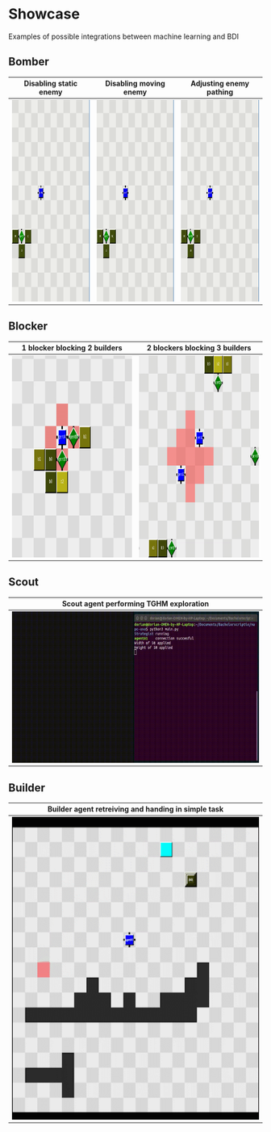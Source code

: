 <!-- EXAMPLES -->
# Showcase
Examples of possible integrations between machine learning and BDI
## Bomber
| Disabling static enemy  | Disabling moving enemy | Adjusting enemy pathing
| ------------- | ------------- |-------------
| <img src="examples/bomber/static-enemy-destroyed.gif" width="400" height="400" />  | <img src="examples/bomber/enemy-destroyed.gif" width="400" height="400" />  | <img src="examples/bomber/enemy-adjust-path.gif" width="400" height="400" />


## Blocker
| 1 blocker blocking 2 builders  | 2 blockers blocking 3 builders 
| ------------- | ------------- 
| <img src="examples/blocker/1-blocker-2-builders.gif" width="600" height="400" />  | <img src="examples/blocker/2-blockers-3-builders.gif" width="600" height="400" />  


## Scout
| Scout agent performing TGHM exploration  |
| ------------- | 
| <img src="examples/scout/MAPC scout exploration.gif" width="600" height="300" />  |


## Builder
| Builder agent retreiving and handing in simple task  |
| ------------- | 
| <img src="examples/builder/builder_example.gif" width="600" height="600" />  |
